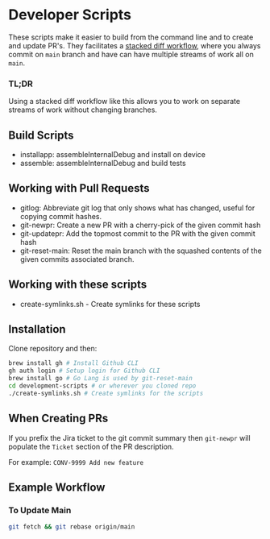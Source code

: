 # Developer Scripts

These scripts make it easier to build from the command line and to create and update PR's. They facilitates a [stacked diff workflow](https://kastiglione.github.io/git/2020/09/11/git-stacked-commits.html), where you always commit on `main` branch and have can have multiple streams of work all on `main`.

### TL;DR

Using a stacked diff workflow like this allows you to work on separate streams of work without changing branches.

## Build Scripts

- installapp: assembleInternalDebug and install on device
- assemble: assembleInternalDebug and build tests


## Working with Pull Requests

- gitlog: Abbreviate git log that only shows what has changed, useful for copying commit hashes.
- git-newpr: Create a new PR with a cherry-pick of the given commit hash
- git-updatepr: Add the topmost commit to the PR with the given commit hash
- git-reset-main: Reset the main branch with the squashed contents of the given commits associated branch.

## Working with these scripts

- create-symlinks.sh - Create symlinks for these scripts

## Installation

Clone repository and then:

```bash
brew install gh # Install Github CLI
gh auth login # Setup login for Github CLI
brew install go # Go Lang is used by git-reset-main
cd development-scripts # or wherever you cloned repo
./create-symlinks.sh # Create symlinks for the scripts
```

## When Creating PRs

If you prefix the Jira ticket to the git commit summary then `git-newpr` will populate the `Ticket` section of the PR description.

For example:
`CONV-9999 Add new feature`

## Example Workflow

### To Update Main

```bash
git fetch && git rebase origin/main
```
